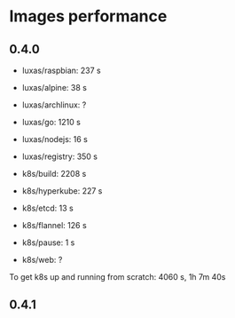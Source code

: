 # Images performance

## 0.4.0

- luxas/raspbian: 237 s
- luxas/alpine: 38 s
- luxas/archlinux: ?

- luxas/go: 1210 s
- luxas/nodejs: 16 s
- luxas/registry: 350 s


- k8s/build: 2208 s
- k8s/hyperkube: 227 s
- k8s/etcd: 13 s
- k8s/flannel: 126 s
- k8s/pause: 1 s
- k8s/web: ?

To get k8s up and running from scratch: 4060 s, 1h 7m 40s

## 0.4.1




